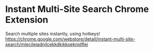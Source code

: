 # Instant Multi-Site Search Chrome Extension
 Search multiple sites instantly, using hotkeys!  
https://chrome.google.com/webstore/detail/instant-multi-site-search/mlecilejadnjlcekkdkikkoeknidflei
